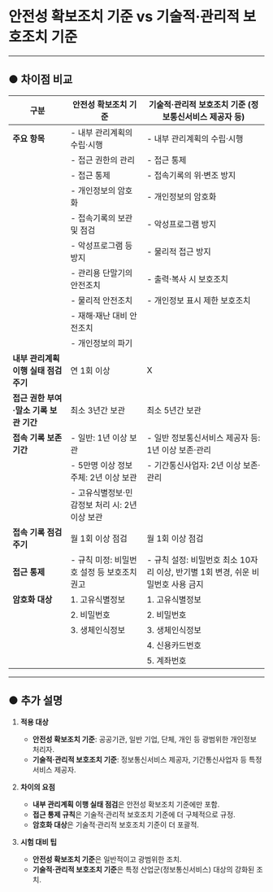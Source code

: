 # 안전성 확보조치 기준 vs 기술적·관리적 보호조치 기준

---

## ● 차이점 비교

|                       **구분**                        |              **안전성 확보조치 기준**               |       **기술적·관리적 보호조치 기준** (정보통신서비스 제공자 등)        |
|-------------------------------------------------------|----------------------------------------------------|---------------------------------------------------------------------|
| **주요 항목**                                           | - 내부 관리계획의 수립·시행                          | - 내부 관리계획의 수립·시행                                           |
|                                                       | - 접근 권한의 관리                                  | - 접근 통제                                                          |
|                                                       | - 접근 통제                                        | - 접속기록의 위·변조 방지                                            |
|                                                       | - 개인정보의 암호화                                 | - 개인정보의 암호화                                                  |
|                                                       | - 접속기록의 보관 및 점검                           | - 악성프로그램 방지                                                  |
|                                                       | - 악성프로그램 등 방지                              | - 물리적 접근 방지                                                   |
|                                                       | - 관리용 단말기의 안전조치                          | - 출력·복사 시 보호조치                                              |
|                                                       | - 물리적 안전조치                                   | - 개인정보 표시 제한 보호조치                                         |
|                                                       | - 재해·재난 대비 안전조치                           |                                                                       |
|                                                       | - 개인정보의 파기                                   |                                                                       |
| **내부 관리계획 이행 실태 점검 주기**                  | 연 1회 이상                                        | X                                                                   |
| **접근 권한 부여·말소 기록 보관 기간**                 | 최소 3년간 보관                                     | 최소 5년간 보관                                                     |
| **접속 기록 보존 기간**                                | - 일반: 1년 이상 보관                               | - 일반 정보통신서비스 제공자 등: 1년 이상 보존·관리                   |
|                                                       | - 5만명 이상 정보주체: 2년 이상 보관                | - 기간통신사업자: 2년 이상 보존·관리                                 |
|                                                       | - 고유식별정보·민감정보 처리 시: 2년 이상 보관       |                                                                       |
| **접속 기록 점검 주기**                                | 월 1회 이상 점검                                   | 월 1회 이상 점검                                                    |
| **접근 통제**                                          | - 규칙 미정: 비밀번호 설정 등 보호조치 권고          | - 규칙 설정: 비밀번호 최소 10자리 이상, 반기별 1회 변경, 쉬운 비밀번호 사용 금지 |
| **암호화 대상**                                        | 1. 고유식별정보                                     | 1. 고유식별정보                                                     |
|                                                       | 2. 비밀번호                                         | 2. 비밀번호                                                         |
|                                                       | 3. 생체인식정보                                     | 3. 생체인식정보                                                     |
|                                                       |                                                    | 4. 신용카드번호                                                     |
|                                                       |                                                    | 5. 계좌번호                                                         |

---

## ● 추가 설명

1. **적용 대상**
   - **안전성 확보조치 기준**: 공공기관, 일반 기업, 단체, 개인 등 광범위한 개인정보 처리자.
   - **기술적·관리적 보호조치 기준**: 정보통신서비스 제공자, 기간통신사업자 등 특정 서비스 제공자.

2. **차이의 요점**
   - **내부 관리계획 이행 실태 점검**은 안전성 확보조치 기준에만 포함.
   - **접근 통제 규칙**은 기술적·관리적 보호조치 기준에 더 구체적으로 규정.
   - **암호화 대상**은 기술적·관리적 보호조치 기준이 더 포괄적.

3. **시험 대비 팁**
   - **안전성 확보조치 기준**은 일반적이고 광범위한 조치.
   - **기술적·관리적 보호조치 기준**은 특정 산업군(정보통신서비스) 대상의 강화된 조치.

